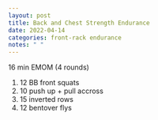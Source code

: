 ```yaml
---
layout: post
title: Back and Chest Strength Endurance
date: 2022-04-14
categories: front-rack endurance
notes: " "
---
```

16 min EMOM (4 rounds)
1. 12 BB front squats
2. 10 push up + pull accross
3. 15 inverted rows
4. 12 bentover flys